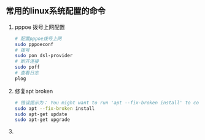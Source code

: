 ## 常用的linux系统配置的命令

1. pppoe 拨号上网配置
    ``` sh
    # 配置pppoe拨号上网
    sudo pppoeconf
    # 拨号
    sudo pon dsl-provider
    # 断开连接
    sudo poff
    # 查看日志
    plog
    ```
2. 修复apt broken
    ``` sh
    # 错误提示为： You might want to run 'apt --fix-broken install' to correct these.
    sudo apt --fix-broken install
    sudo apt-get update
    sudo apt-get upgrade
    ```
3. 